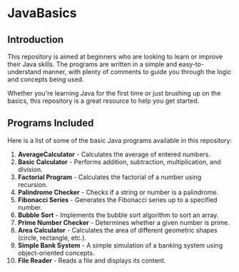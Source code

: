 # JavaBasics






## Introduction

This repository is aimed at beginners who are looking to learn or improve their Java skills. The programs are written in a simple and easy-to-understand manner, with plenty of comments to guide you through the logic and concepts being used.

Whether you're learning Java for the first time or just brushing up on the basics, this repository is a great resource to help you get started.

## Programs Included

Here is a list of some of the basic Java programs available in this repository:
1. **AverageCalculator** - Calculates the average of entered numbers.
2. **Basic Calculator** - Performs addition, subtraction, multiplication, and division.
3. **Factorial Program** - Calculates the factorial of a number using recursion.
4. **Palindrome Checker** - Checks if a string or number is a palindrome.
5. **Fibonacci Series** - Generates the Fibonacci series up to a specified number.
6. **Bubble Sort** - Implements the bubble sort algorithm to sort an array.
7. **Prime Number Checker** - Determines whether a given number is prime.
8. **Area Calculator** - Calculates the area of different geometric shapes (circle, rectangle, etc.).
9. **Simple Bank System** - A simple simulation of a banking system using object-oriented concepts.
10. **File Reader** - Reads a file and displays its content.
